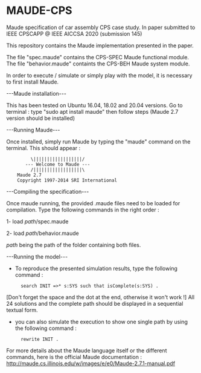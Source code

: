 # MAUDE-CPS
Maude specification of car assembly CPS case study. In paper submitted to IEEE CPSCAPP @ IEEE AICCSA 2020 (submission 145)

This repository contains the Maude implementation presented in the paper.


The file "spec.maude" contains the CPS-SPEC Maude functional module.
The file "behavior.maude" containts the CPS-BEH Maude system module.

In order to execute / simulate or simply play with the model, it is necessary to first install Maude.


---Maude installation---

This has been tested on Ubuntu 16.04, 18.02 and 20.04 versions.
Go to terminal : type "sudo apt install maude" then follow steps (Maude 2.7 version should be installed)



---Running Maude---

Once installed, simply run Maude by typing the "maude" command on the terminal.
This should appear : 

		     \||||||||||||||||||/
		   --- Welcome to Maude ---
		     /||||||||||||||||||\
	    Maude 2.7
	    Copyright 1997-2014 SRI International


---Compiling the specification---

Once maude running, the provided .maude files need to be loaded for compilation.
Type the following commands in the right order :

1- load *path*/spec.maude

2- load *path*/behavior.maude

*path* being the path of the folder containing both files.



---Running the model---

* To reproduce the presented simulation results, type the following command :

        search INIT =>* s:SYS such that isComplete(s:SYS) .  
        
[Don't forget the space and the dot at the end, otherwise it won't work !]
All 24 solutions and the complete path should be displayed in a sequential textual form.

* you can also simulate the execution to show one single path by using the following command :

        rewrite INIT .

For more details about the Maude language itself or the different commands, here is the official Maude documentation : http://maude.cs.illinois.edu/w/images/e/e0/Maude-2.7.1-manual.pdf

